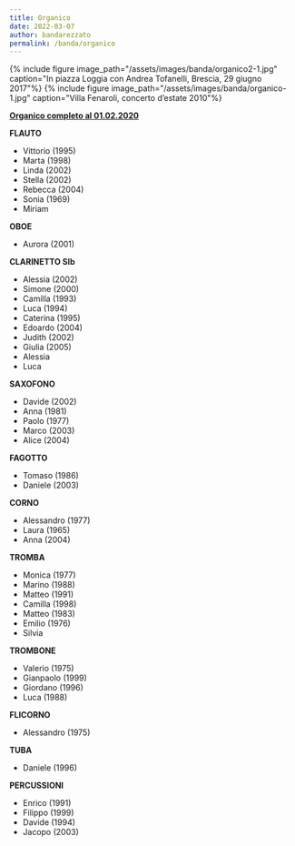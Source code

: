 ```yaml
---
title: Organico
date: 2022-03-07
author: bandarezzato
permalink: /banda/organico
---
```

{% include figure image_path="/assets/images/banda/organico2-1.jpg" caption="In piazza Loggia con Andrea Tofanelli, Brescia, 29 giugno 2017"%}
{% include figure image_path="/assets/images/banda/organico-1.jpg" caption="Villa Fenaroli, concerto d&#8217;estate 2010"%}

<span style="text-decoration: underline;"><strong>Organico completo al 01.02.2020</strong></span>

**FLAUTO**
- Vittorio (1995)
- Marta (1998)
- Linda (2002)
- Stella (2002)
- Rebecca (2004)
- Sonia (1969)
- Miriam 

**OBOE**
- Aurora (2001)

**CLARINETTO SIb**
- Alessia (2002)
- Simone (2000)
- Camilla (1993)
- Luca (1994)
- Caterina (1995)
- Edoardo (2004)
- Judith (2002)
- Giulia (2005)
- Alessia 
- Luca

**SAXOFONO**
- Davide (2002)
- Anna (1981)
- Paolo (1977)
- Marco (2003)
- Alice (2004)

**FAGOTTO**
- Tomaso (1986)
- Daniele (2003)

**CORNO**
- Alessandro (1977)
- Laura (1965)
- Anna (2004)

**TROMBA**
- Monica (1977)
- Marino (1988)
- Matteo (1991)
- Camilla (1998)
- Matteo (1983)
- Emilio (1976)
- Silvia 

**TROMBONE**
- Valerio (1975)
- Gianpaolo (1999)
- Giordano (1996)
- Luca (1988)

**FLICORNO**
- Alessandro (1975)

**TUBA**
- Daniele (1996)

**PERCUSSIONI**
- Enrico (1991)
- Filippo (1999)
- Davide (1994)
- Jacopo (2003)